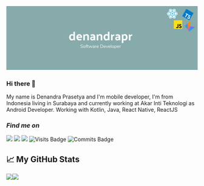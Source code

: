![denandrapr](./banner.png)

### Hi there 👋

My name is Denandra Prasetya and I'm mobile developer, I'm from Indonesia living in Surabaya and currently working at Akar Inti Teknologi as Android Developer. Working with Kotlin, Java, React Native, ReactJS

### *Find me on*

[<img src="https://img.shields.io/badge/gmail-red.svg?&style=for-the-badge&logo=gmail&logoColor=white" />](mailto:denandra.prasetya@akarinti.tech) [<img src="https://img.shields.io/badge/linkedin-%230077B5.svg?&style=for-the-badge&logo=linkedin&logoColor=white" />](https://www.linkedin.com/in/denandra-prasetya/) [<img src ="https://img.shields.io/badge/Website-Nndraa.me-blue.svg?&style=for-the-badge">](https://nndraa.me/)  ![Visits Badge](https://badges.pufler.dev/visits/denandrapr/denandrapr?style=for-the-badge) ![Commits Badge](https://badges.pufler.dev/commits/monthly/denandrapr?style=for-the-badge)

<!--START_SECTION:stats-->
## &#x1f4c8; My GitHub Stats
<a href="https://github.com/denandrapr">
  <img height="170em" src="https://github-readme-stats.vercel.app/api?username=denandrapr&theme=tokyonight&show_icons=true" align="left" />
  <img height="170em" src="https://github-readme-stats.vercel.app/api/top-langs/?username=denandrapr&theme=tokyonight&layout=compact" />
</a>
<!--END_SECTION:stats-->
